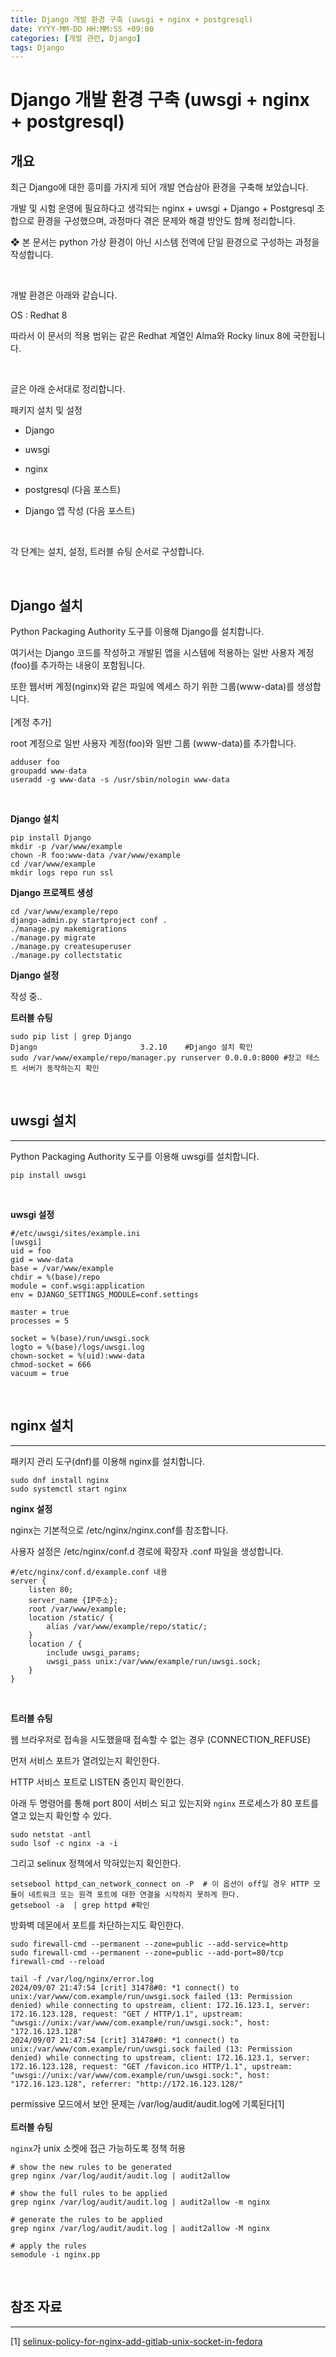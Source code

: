 ```yaml
---
title: Django 개발 환경 구축 (uwsgi + nginx + postgresql)
date: YYYY-MM-DD HH:MM:SS +09:00
categories: [개발 관련, Django]
tags: Django
---
```


# Django 개발 환경 구축 (uwsgi + nginx + postgresql)

## 개요

최근 Django에 대한 흥미를 가지게 되어 개발 연습삼아 환경을 구축해 보았습니다.

개발 및 시험 운영에 필요하다고 생각되는 nginx + uwsgi + Django + Postgresql 조합으로 환경을 구성했으며, 과정마다 겪은 문제와 해결 방안도 함께 정리합니다.

❖ 본 문서는 python 가상 환경이 아닌 시스템 전역에 단일 환경으로 구성하는 과정을 작성합니다.

​

개발 환경은 아래와 같습니다.

OS : Redhat 8

따라서 이 문서의 적용 범위는 같은 Redhat 계열인 Alma와 Rocky linux 8에 국한됩니다.

​

글은 아래 순서대로 정리합니다.

패키지 설치 및 설정

* Django

* uwsgi

* nginx

* postgresql (다음 포스트)

* Django 앱 작성 (다음 포스트)

​

각 단계는 설치, 설정, 트러블 슈팅 순서로 구성합니다.

​

## Django 설치

Python Packaging Authority 도구를 이용해 Django를 설치합니다.

여기서는 Django 코드를 작성하고 개발된 앱을 시스템에 적용하는 일반 사용자 계정(foo)를 추가하는 내용이 포함됩니다.

또한 웹서버 계정(nginx)와 같은 파일에 엑세스 하기 위한 그룹(www-data)를 생성합니다.
<br><br>
[계정 추가]

root 계정으로 일반 사용자 계정(foo)와 일반 그룹 (www-data)를 추가합니다.

```{shell}
adduser foo
groupadd www-data
useradd -g www-data -s /usr/sbin/nologin www-data
```
<br>

**Django 설치**

```{shell}
pip install Django
mkdir -p /var/www/example
chown -R foo:www-data /var/www/example
cd /var/www/example
mkdir logs repo run ssl
```

**Django 프로젝트 생성**

```{shell}
cd /var/www/example/repo
django-admin.py startproject conf .
./manage.py makemigrations
./manage.py migrate
./manage.py createsuperuser
./manage.py collectstatic
```

**Django 설정**

작성 중..

**트러블 슈팅**

```{shell}
sudo pip list | grep Django
Django                       3.2.10    #Django 설치 확인
sudo /var/www/example/repo/manager.py runserver 0.0.0.0:8000 #장고 테스트 서버가 동작하는지 확인
```

<br>

## uwsgi 설치
---
Python Packaging Authority 도구를 이용해 uwsgi를 설치합니다.
```{shell}
pip install uwsgi
```

<br>

**uwsgi 설정**
```{shell}
#/etc/uwsgi/sites/example.ini
[uwsgi]
uid = foo
gid = www-data
base = /var/www/example
chdir = %(base)/repo
module = conf.wsgi:application
env = DJANGO_SETTINGS_MODULE=conf.settings

master = true
processes = 5

socket = %(base)/run/uwsgi.sock
logto = %(base)/logs/uwsgi.log
chown-socket = %(uid):www-data
chmod-socket = 666
vacuum = true
```

<br>

## nginx 설치

---

패키지 관리 도구(dnf)를 이용해 nginx를 설치합니다.

```{shell}
sudo dnf install nginx
sudo systemctl start nginx
```

**nginx 설정**

nginx는 기본적으로 /etc/nginx/nginx.conf를 참조합니다.

사용자 설정은 /etc/nginx/conf.d 경로에 확장자 .conf 파일을 생성합니다.

```{shell}
#/etc/nginx/conf.d/example.conf 내용
server {
    listen 80;
    server_name {IP주소};
    root /var/www/example;
    location /static/ {
        alias /var/www/example/repo/static/;
    }
    location / {
        include uwsgi_params;
        uwsgi_pass unix:/var/www/example/run/uwsgi.sock;
    }
}
```

<br>

**트러블 슈팅**

웹 브라우저로 접속을 시도했을때 접속할 수 없는 경우 (CONNECTION_REFUSE)

먼저 서비스 포트가 열려있는지 확인한다.

HTTP 서비스 포트로 LISTEN 중인지 확인한다.

아래 두 명령어를 통해 port 80이 서비스 되고 있는지와 `nginx` 프로세스가 80 포트를 열고 있는지 확인할 수 있다.

```{shell}
sudo netstat -antl
sudo lsof -c nginx -a -i
```

그리고 selinux 정책에서 막혀있는지 확인한다.

```{shell}
setsebool httpd_can_network_connect on -P  # 이 옵션이 off일 경우 HTTP 모듈이 네트워크 또는 원격 포트에 대한 연결을 시작하지 못하게 한다.
getsebool -a  | grep httpd #확인
```

방화벽 데몬에서 포트를 차단하는지도 확인한다.

```{shell}
sudo firewall-cmd --permanent --zone=public --add-service=http
sudo firewall-cmd --permanent --zone=public --add-port=80/tcp
firewall-cmd --reload
```

```{shell}
tail -f /var/log/nginx/error.log
2024/09/07 21:47:54 [crit] 31478#0: *1 connect() to unix:/var/www/com.example/run/uwsgi.sock failed (13: Permission denied) while connecting to upstream, client: 172.16.123.1, server: 172.16.123.128, request: "GET / HTTP/1.1", upstream: "uwsgi://unix:/var/www/com.example/run/uwsgi.sock:", host: "172.16.123.128"
2024/09/07 21:47:54 [crit] 31478#0: *1 connect() to unix:/var/www/com.example/run/uwsgi.sock failed (13: Permission denied) while connecting to upstream, client: 172.16.123.1, server: 172.16.123.128, request: "GET /favicon.ico HTTP/1.1", upstream: "uwsgi://unix:/var/www/com.example/run/uwsgi.sock:", host: "172.16.123.128", referrer: "http://172.16.123.128/"
```

permissive 모드에서 보안 문제는 /var/log/audit/audit.log에 기록된다[1]
​<br>
<br>
**트러블 슈팅**

`nginx`가 unix 소켓에 접근 가능하도록 정책 허용

```{shell}
# show the new rules to be generated
grep nginx /var/log/audit/audit.log | audit2allow

# show the full rules to be applied
grep nginx /var/log/audit/audit.log | audit2allow -m nginx

# generate the rules to be applied
grep nginx /var/log/audit/audit.log | audit2allow -M nginx

# apply the rules
semodule -i nginx.pp
```

<br>

## 참조 자료
---

[1] [selinux-policy-for-nginx-add-gitlab-unix-socket-in-fedora]("https://axilleas.me/en/blog/2013/selinux-policy-for-nginx-and-gitlab-unix-socket-in-fedora-19/")
